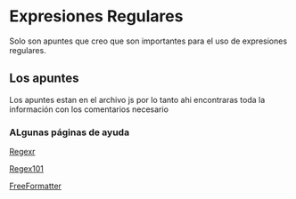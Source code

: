 # Expresiones Regulares

Solo son apuntes que creo que son importantes para el uso de expresiones regulares.


## Los apuntes

Los apuntes estan en el archivo js por lo tanto ahi encontraras toda la información con los comentarios necesario


### ALgunas páginas de ayuda


 [Regexr](https://regexr.com/)
 
 [Regex101](https://regex101.com/)
 
 [FreeFormatter](https://www.freeformatter.com/regex-tester.html/)
